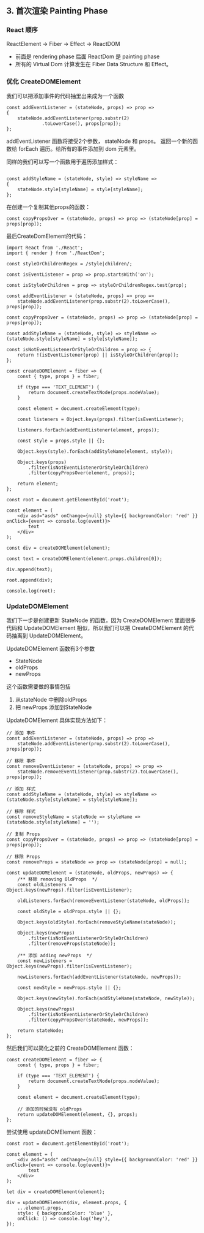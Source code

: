 ## 3. 首次渲染 Painting Phase

### React 顺序

ReactElement -> Fiber -> Effect -> ReactDOM

- 前面是 rendering phase 后面 ReactDom 是 painting phase
- 所有的 Virtual Dom 计算发生在 Fiber Data Structure 和 Effect。


### 优化 CreateDOMElement
我们可以把添加事件的代码抽里出来成为一个函数

```
const addEventListener = (stateNode, props) => prop => 
{
	stateNode.addEventListener(prop.substr(2)
			 .toLowerCase(), props[prop]);
};

```

addEventListener 函数将接受2个参数， stateNode 和 props。 返回一个新的函数给 forEach 遍历。给所有的事件添加到 dom 元素里。

同样的我们可以写一个函数用于遍历添加样式：

```

const addStyleName = (stateNode, style) => styleName => 
{
	stateNode.style[styleName] = style[styleName];
};

```
在创建一个复制其他props的函数：

```
const copyPropsOver = (stateNode, props) => prop => (stateNode[prop] = props[prop]);
```

最后CreateDomElement的代码：

```
import React from './React';
import { render } from './ReactDom';

const styleOrChildrenRegex = /style|children/;

const isEventListener = prop => prop.startsWith('on');

const isStyleOrChildren = prop => styleOrChildrenRegex.test(prop);

const addEventListener = (stateNode, props) => prop =>
	stateNode.addEventListener(prop.substr(2).toLowerCase(), props[prop]);

const copyPropsOver = (stateNode, props) => prop => (stateNode[prop] = props[prop]);

const addStyleName = (stateNode, style) => styleName => (stateNode.style[styleName] = style[styleName]);

const isNotEventListenerOrStyleOrChildren = prop => {
	return !(isEventListener(prop) || isStyleOrChildren(prop));
};

const createDOMElement = fiber => {
	const { type, props } = fiber;

	if (type === 'TEXT_ELEMENT') {
		return document.createTextNode(props.nodeValue);
	}

	const element = document.createElement(type);

	const listeners = Object.keys(props).filter(isEventListener);

	listeners.forEach(addEventListener(element, props));

	const style = props.style || {};

	Object.keys(style).forEach(addStyleName(element, style));

	Object.keys(props)
		.filter(isNotEventListenerOrStyleOrChildren)
		.filter(copyPropsOver(element, props));

	return element;
};

const root = document.getElementById('root');

const element = (
	<div asd="asds" onChange={null} style={{ backgroundColor: 'red' }} onClick={event => console.log(event)}>
		text
	</div>
);

const div = createDOMElement(element);

const text = createDOMElement(element.props.children[0]);

div.append(text);

root.append(div);

console.log(root);
```

### UpdateDOMElement
我们下一步是创建更新 StateNode 的函数，因为 CreateDOMElement 里面很多代码和 UpdateDOMElement 相似，所以我们可以把 CreateDOMElement 的代码抽离到 UpdateDOMElement。

UpdateDOMElement 函数有3个参数
 
- StateNode
- oldProps
- newProps

这个函数需要做的事情包括

1. 从stateNode 中删除oldProps
2. 把 newProps 添加到StateNode

UpdateDOMElement 具体实现方法如下：

```
// 添加 事件
const addEventListener = (stateNode, props) => prop =>
	stateNode.addEventListener(prop.substr(2).toLowerCase(), props[prop]);

// 移除 事件
const removeEventListener = (stateNode, props) => prop =>
	stateNode.removeEventListener(prop.substr(2).toLowerCase(), props[prop]);

// 添加 样式
const addStyleName = (stateNode, style) => styleName => (stateNode.style[styleName] = style[styleName]);

// 移除 样式
const removeStyleName = stateNode => styleName => (stateNode.style[styleName] = '');

// 复制 Props
const copyPropsOver = (stateNode, props) => prop => (stateNode[prop] = props[prop]);

// 移除 Props
const removeProps = stateNode => prop => (stateNode[prop] = null);
```


```
const updateDOMElement = (stateNode, oldProps, newProps) => {
	/** 移除 removing OldProps  */
	const oldListeners = Object.keys(newProps).filter(isEventListener);

	oldListeners.forEach(removeEventListener(stateNode, oldProps));

	const oldStyle = oldProps.style || {};

	Object.keys(oldStyle).forEach(removeStyleName(stateNode));

	Object.keys(newProps)
		.filter(isNotEventListenerOrStyleOrChildren)
		.filter(removeProps(stateNode));

	/** 添加 adding newProps  */
	const newListeners = Object.keys(newProps).filter(isEventListener);

	newListeners.forEach(addEventListener(stateNode, newProps));

	const newStyle = newProps.style || {};

	Object.keys(newStyle).forEach(addStyleName(stateNode, newStyle));

	Object.keys(newProps)
		.filter(isNotEventListenerOrStyleOrChildren)
		.filter(copyPropsOver(stateNode, newProps));

	return stateNode;
};
```

然后我们可以简化之前的 CreateDOMElement 函数： 


```
const createDOMElement = fiber => {
	const { type, props } = fiber;

	if (type === 'TEXT_ELEMENT') {
		return document.createTextNode(props.nodeValue);
	}

	const element = document.createElement(type);

	// 添加的时候没有 oldProps
	return updateDOMElement(element, {}, props);
};
```

尝试使用 updateDOMElement 函数： 

```
const root = document.getElementById('root');

const element = (
	<div asd="asds" onChange={null} style={{ backgroundColor: 'red' }} onClick={event => console.log(event)}>
		text
	</div>
);

let div = createDOMElement(element);

div = updateDOMElement(div, element.props, {
	...element.props,
	style: { backgroundColor: 'blue' },
	onClick: () => console.log('hey'),
});
```
